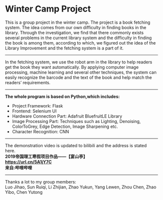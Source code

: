 # Winter Camp Project

This is a group project in the winter camp. The project is a book fetching system. The idea comes from our own difficulty in finding books in the library. Through the investigation, we find that there commonly exists several problems in the current library system and the difficulty in finding the book is among them, according to which, we figured out the idea of the Library Improvement and the fetching system is a part of it. 
***

In the fetching system, we use the robot arm in the library to help readers get the book they want automatically. By applying computer image processing, machine learning and several other techniques, the system can easily recognize the barcode and the text of the book and help match the readers’ requirements. 
***

**The whole program is based on Python,which includes:  <br />**
  + Project Framework:        Flask<br />
  + Frontend:                 Selenium UI<br />
  + Hardware Connection Part: Adafruit BluefruitLE Library<br />
  + Image Processing Part:    Techniques such as Lighting, Denoising, ColorToGrey, Edge Detection, Image Sharpening etc.<br />
  + Character Recognition:    CNN<br />
***
The demonstration video is updated to bilibili and the address is stated here.<br />
  **2019帝国理工寒假项目作品——【宴山亭】<br />
  https://url.cn/5A1jY7C<br />
  来自:哔哩哔哩<br />**
***
Thanks a lot to my group members:<br />
  Luo Jihao, Sun Ruiqi, Li Zhijian, Zhao Yukun, Yang Lewen, Zhou Chen, Zhao Yibo, Chen Yutong
